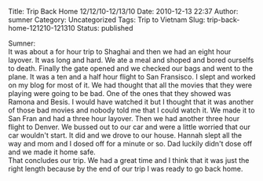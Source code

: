 Title: Trip Back Home 12/12/10-12/13/10
Date: 2010-12-13 22:37
Author: sumner
Category: Uncategorized
Tags: Trip to Vietnam
Slug: trip-back-home-121210-121310
Status: published

Sumner:  
It was about a for hour trip to Shaghai and then we had an eight hour
layover. It was long and hard. We ate a meal and shoped and bored
ourselfs to death. Finally the gate opened and we checked our bags and
went to the plane. It was a ten and a half hour flight to San Fransisco.
I slept and worked on my blog for most of it. We had thought that all
the movies that they were playing were going to be bad. One of the ones
that they showed was Ramona and Besis. I would have watched it but I
thought that it was another of those bad movies and nobody told me that
I could watch it. We made it to San Fran and had a three hour layover.
Then we had another three hour flight to Denver. We bussed out to our
car and were a little worried that our car wouldn't start. It did and we
drove to our house. Hannah slept all the way and mom and I dosed off for
a minute or so. Dad luckily didn't dose off and we made it home safe.  
That concludes our trip. We had a great time and I think that it was
just the right length because by the end of our trip I was ready to go
back home.
